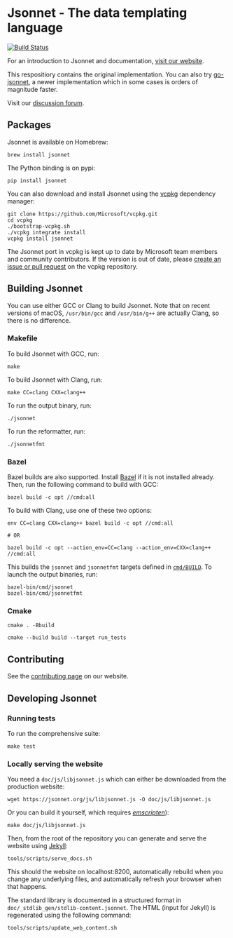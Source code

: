 # Jsonnet - The data templating language

[![Build Status](https://travis-ci.org/google/jsonnet.svg?branch=master)](https://travis-ci.org/google/jsonnet)

For an introduction to Jsonnet and documentation,
[visit our website](http://jsonnet.org).

This respositiory contains the original implementation. You can also try [go-jsonnet](https://github.com/google/go-jsonnet), a newer implementation which in some cases is orders of magnitude faster.

Visit our [discussion forum](https://groups.google.com/forum/#!forum/jsonnet).

## Packages

Jsonnet is available on Homebrew:

```
brew install jsonnet
```

The Python binding is on pypi:

```
pip install jsonnet
```

You can also download and install Jsonnet using the [vcpkg](https://github.com/Microsoft/vcpkg/)
dependency manager:

```
git clone https://github.com/Microsoft/vcpkg.git
cd vcpkg
./bootstrap-vcpkg.sh
./vcpkg integrate install
vcpkg install jsonnet
```

The Jsonnet port in vcpkg is kept up to date by Microsoft team members and community contributors.
If the version is out of date, please [create an issue or pull
request](https://github.com/Microsoft/vcpkg) on the vcpkg repository.

## Building Jsonnet

You can use either GCC or Clang to build Jsonnet. Note that on recent versions
of macOS, `/usr/bin/gcc` and `/usr/bin/g++` are actually Clang, so there is no
difference.

### Makefile

To build Jsonnet with GCC, run:

```
make
```

To build Jsonnet with Clang, run:

```
make CC=clang CXX=clang++
```

To run the output binary, run:

```
./jsonnet
```

To run the reformatter, run:

```
./jsonnetfmt
```

### Bazel

Bazel builds are also supported.
Install [Bazel](https://www.bazel.io/versions/master/docs/install.html) if it is
not installed already. Then, run the following command to build with GCC:

```
bazel build -c opt //cmd:all
```

To build with Clang, use one of these two options:

```
env CC=clang CXX=clang++ bazel build -c opt //cmd:all

# OR

bazel build -c opt --action_env=CC=clang --action_env=CXX=clang++ //cmd:all
```

This builds the `jsonnet` and `jsonnetfmt` targets defined in [`cmd/BUILD`](./cmd/BUILD). To launch
the output binaries, run:

```
bazel-bin/cmd/jsonnet
bazel-bin/cmd/jsonnetfmt
```


### Cmake


```
cmake . -Bbuild
```

```
cmake --build build --target run_tests
```

## Contributing

See the [contributing page](http://jsonnet.org/contributing.html) on our website.


## Developing Jsonnet

### Running tests

To run the comprehensive suite:

```
make test
```


### Locally serving the website

You need a `doc/js/libjsonnet.js` which can either be downloaded from the
production website:

```
wget https://jsonnet.org/js/libjsonnet.js -O doc/js/libjsonnet.js
```

Or you can build it yourself, which requires [_emscripten_](https://emscripten.org/)):

```
make doc/js/libjsonnet.js
```

Then, from the root of the repository you can generate and serve the website using
[Jekyll](https://jekyllrb.com/):

```
tools/scripts/serve_docs.sh
```

This should the website on localhost:8200, automatically rebuild when you change any underlying
files, and automatically refresh your browser when that happens.

The standard library is documented in a structured format in `doc/_stdlib_gen/stdlib-content.jsonnet`.
The HTML (input for Jekyll) is regenerated using the following command:

```
tools/scripts/update_web_content.sh
```

